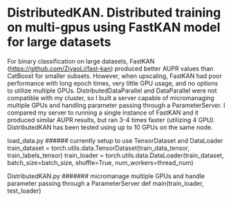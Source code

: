 # DistributedKAN. Distributed training on multi-gpus using FastKAN model for large datasets
For binary classification on large datasets, FastKAN (https://github.com/ZiyaoLi/fast-kan) produced better AUPR values than CatBoost for smaller subsets. However, when upscaling, FastKAN had poor performance with long epoch times, very little GPU usage, and no options to utilize multiple GPUs. DistributedDataParallel and DataParallel were not compatible with my cluster, so I built a server capable of micromanaging multiple GPUs and handling parameter passing through a ParameterServer. I compared my server to running a single instance of FastKAN and it produced similar AUPR results, but ran 3-4 times faster (utilizing 4 GPU). DistributedKAN has been tested using up to 10 GPUs on the same node.

load_data.py ######  currently setup to use TensorDataset and DataLoader
    train_dataset = torch.utils.data.TensorDataset(train_data_tensor, train_labels_tensor)
    train_loader = torch.utils.data.DataLoader(train_dataset, batch_size=batch_size, shuffle=True, num_workers=thread_num)
    


DistributedKAN.py #######   micromanage multiple GPUs and handle parameter passing through a ParameterServer
    def main(train_loader, test_loader) 

#  
# 
#
# 
